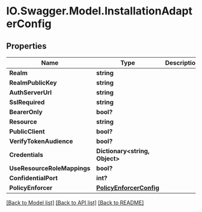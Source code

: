 # IO.Swagger.Model.InstallationAdapterConfig
## Properties

Name | Type | Description | Notes
------------ | ------------- | ------------- | -------------
**Realm** | **string** |  | [optional] 
**RealmPublicKey** | **string** |  | [optional] 
**AuthServerUrl** | **string** |  | [optional] 
**SslRequired** | **string** |  | [optional] 
**BearerOnly** | **bool?** |  | [optional] 
**Resource** | **string** |  | [optional] 
**PublicClient** | **bool?** |  | [optional] 
**VerifyTokenAudience** | **bool?** |  | [optional] 
**Credentials** | **Dictionary&lt;string, Object&gt;** |  | [optional] 
**UseResourceRoleMappings** | **bool?** |  | [optional] 
**ConfidentialPort** | **int?** |  | [optional] 
**PolicyEnforcer** | [**PolicyEnforcerConfig**](PolicyEnforcerConfig.md) |  | [optional] 

[[Back to Model list]](../README.md#documentation-for-models) [[Back to API list]](../README.md#documentation-for-api-endpoints) [[Back to README]](../README.md)

